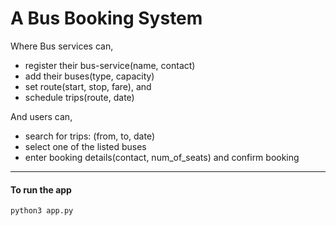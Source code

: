 # A Bus Booking System

Where Bus services can,
* register their bus-service(name, contact)
* add their buses(type, capacity)
* set route(start, stop, fare), and
* schedule trips(route, date)

And users can,
* search for trips: (from, to, date)
* select one of the listed buses
* enter booking details(contact, num_of_seats) and confirm booking

---
#### To run the app
`python3 app.py`
